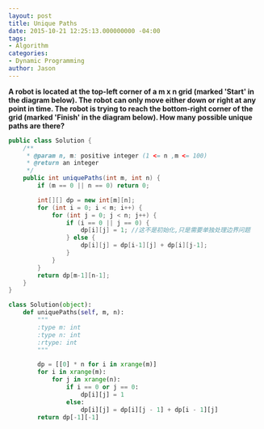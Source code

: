 ```yaml
---
layout: post
title: Unique Paths
date: 2015-10-21 12:25:13.000000000 -04:00
tags:
- Algorithm
categories:
- Dynamic Programming
author: Jason
---
```

**A robot is located at the top-left corner of a m x n grid (marked 'Start' in the diagram below). The robot can only move either down or right at any point in time. The robot is trying to reach the bottom-right corner of the grid (marked 'Finish' in the diagram below). How many possible unique paths are there?**


``` java
public class Solution {
    /**
     * @param n, m: positive integer (1 <= n ,m <= 100)
     * @return an integer
     */
    public int uniquePaths(int m, int n) {
        if (m == 0 || n == 0) return 0;

        int[][] dp = new int[m][n];
        for (int i = 0; i < m; i++) {
            for (int j = 0; j < n; j++) {
                if (i == 0 || j == 0) {
                    dp[i][j] = 1; //这不是初始化,只是需要单独处理边界问题
                } else {
                    dp[i][j] = dp[i-1][j] + dp[i][j-1];
                }
            }
        }
        return dp[m-1][n-1];
    }
}
```

``` python
class Solution(object):
    def uniquePaths(self, m, n):
        """
        :type m: int
        :type n: int
        :rtype: int
        """

        dp = [[0] * n for i in xrange(m)]
        for i in xrange(m):
            for j in xrange(n):
                if i == 0 or j == 0:
                    dp[i][j] = 1
                else:
                    dp[i][j] = dp[i][j - 1] + dp[i - 1][j]
        return dp[-1][-1]
```
